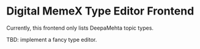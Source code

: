 # Digital MemeX Type Editor Frontend

Currently, this frontend only lists DeepaMehta topic types.

TBD: implement a fancy type editor.

